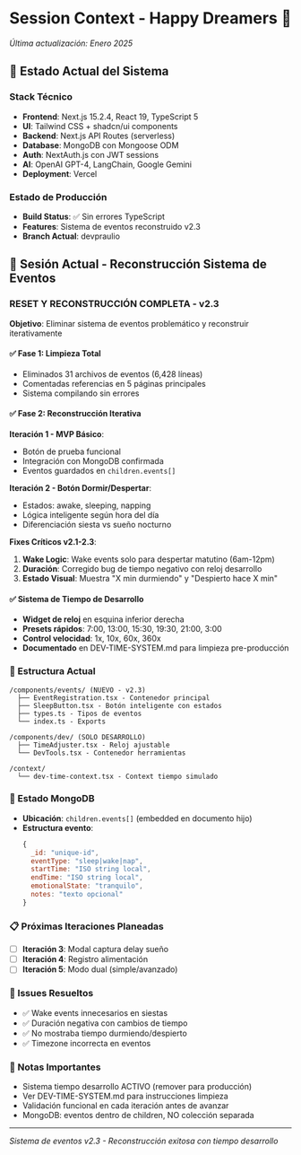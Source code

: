 # Session Context - Happy Dreamers 🌙
*Última actualización: Enero 2025*

## 🎯 Estado Actual del Sistema

### Stack Técnico
- **Frontend**: Next.js 15.2.4, React 19, TypeScript 5
- **UI**: Tailwind CSS + shadcn/ui components
- **Backend**: Next.js API Routes (serverless)
- **Database**: MongoDB con Mongoose ODM
- **Auth**: NextAuth.js con JWT sessions
- **AI**: OpenAI GPT-4, LangChain, Google Gemini
- **Deployment**: Vercel

### Estado de Producción
- **Build Status**: ✅ Sin errores TypeScript
- **Features**: Sistema de eventos reconstruido v2.3
- **Branch Actual**: devpraulio

## 📝 Sesión Actual - Reconstrucción Sistema de Eventos

### RESET Y RECONSTRUCCIÓN COMPLETA - v2.3
**Objetivo**: Eliminar sistema de eventos problemático y reconstruir iterativamente

#### ✅ Fase 1: Limpieza Total
- Eliminados 31 archivos de eventos (6,428 líneas)
- Comentadas referencias en 5 páginas principales
- Sistema compilando sin errores

#### ✅ Fase 2: Reconstrucción Iterativa

**Iteración 1 - MVP Básico**:
- Botón de prueba funcional
- Integración con MongoDB confirmada
- Eventos guardados en `children.events[]`

**Iteración 2 - Botón Dormir/Despertar**:
- Estados: awake, sleeping, napping
- Lógica inteligente según hora del día
- Diferenciación siesta vs sueño nocturno

**Fixes Críticos v2.1-2.3**:
1. **Wake Logic**: Wake events solo para despertar matutino (6am-12pm)
2. **Duración**: Corregido bug de tiempo negativo con reloj desarrollo
3. **Estado Visual**: Muestra "X min durmiendo" y "Despierto hace X min"

#### ✅ Sistema de Tiempo de Desarrollo
- **Widget de reloj** en esquina inferior derecha
- **Presets rápidos**: 7:00, 13:00, 15:30, 19:30, 21:00, 3:00
- **Control velocidad**: 1x, 10x, 60x, 360x
- **Documentado** en DEV-TIME-SYSTEM.md para limpieza pre-producción

### 📁 Estructura Actual
```
/components/events/ (NUEVO - v2.3)
  ├── EventRegistration.tsx - Contenedor principal
  ├── SleepButton.tsx - Botón inteligente con estados
  ├── types.ts - Tipos de eventos
  └── index.ts - Exports

/components/dev/ (SOLO DESARROLLO)
  ├── TimeAdjuster.tsx - Reloj ajustable
  └── DevTools.tsx - Contenedor herramientas

/context/
  └── dev-time-context.tsx - Context tiempo simulado
```

### 🔄 Estado MongoDB
- **Ubicación**: `children.events[]` (embedded en documento hijo)
- **Estructura evento**:
  ```javascript
  {
    _id: "unique-id",
    eventType: "sleep|wake|nap",
    startTime: "ISO string local",
    endTime: "ISO string local",
    emotionalState: "tranquilo",
    notes: "texto opcional"
  }
  ```

### 📋 Próximas Iteraciones Planeadas
- [ ] **Iteración 3**: Modal captura delay sueño
- [ ] **Iteración 4**: Registro alimentación
- [ ] **Iteración 5**: Modo dual (simple/avanzado)

### 🐛 Issues Resueltos
- ✅ Wake events innecesarios en siestas
- ✅ Duración negativa con cambios de tiempo
- ✅ No mostraba tiempo durmiendo/despierto
- ✅ Timezone incorrecta en eventos

### 📝 Notas Importantes
- Sistema tiempo desarrollo ACTIVO (remover para producción)
- Ver DEV-TIME-SYSTEM.md para instrucciones limpieza
- Validación funcional en cada iteración antes de avanzar
- MongoDB: eventos dentro de children, NO colección separada

---
*Sistema de eventos v2.3 - Reconstrucción exitosa con tiempo desarrollo*
